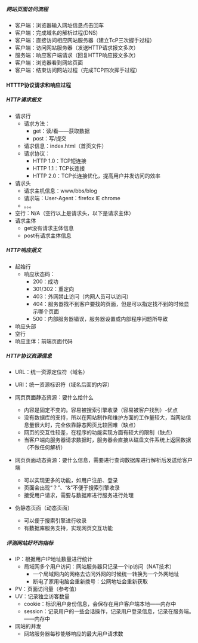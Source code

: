 ##### 网站页面访问流程

- 客户端：浏览器输入网址信恳点击回车
- 客户端：完成域名的解析过程(DNS)
- 客户端：直接访问相应网站服务器（建立TcP三次握手过程）
- 客户端：访问网站服务器（发送HTTP请求报文多次）
- 服务端：响应客户端请求（回复HTTP响应报文多次）
- 客户端：浏览器看到网站页面
- 客户端：结束访问网站过程（完成TCP四次挥手过程）



#### HTTTP协议请求和响应过程

##### HTTP请求报文

- 请求行
  - 请求方法：
    - get：读/看——获取数据
    - post：写/提交
  - 请求信息：index.html（首页文件）
  - 请求协议：
    - HTTP 1.0：TCP短连接
    - HTTP 1.1：TCP长连接
    - HTTP 2.0：TCP长连接优化，提高用户并发访问的效率
- 请求头
  - 请求主机信息：www/bbs/blog
  - 请求端：User-Agent：firefox IE chrome
  - 。。。
- 空行：N/A（空行以上是请求头，以下是请求主体）
- 请求主体
  - get没有请求主体信息
  - post有请求主体信息

##### HTTP响应报文

- 起始行
  - 响应状态码：
    - 200：成功
    - 301/302：重定向
    - 403：外网禁止访问（内网人员可以访问）
    - 404：服务器找不到客户要找的页面，但是可以指定找不到的时候显示哪个页面
    - 500：内部服务器错误，服务器设置或内部程序问题所导致
- 响应头部
- 空行
- 响应主体：前端页面代码



##### HTTP协议资源信息

- URL：统一资源定位符（域名）

- URI：统一资源标识符（域名后面的内容）

- 网页页面静态资源：要什么给什么
  - 内容是固定不变的。容易被搜索引擎收录（容易被客户找到）-优点
  - 没有数据库的支持，所以在网站制作和维护方面的工作量较大，当网站信息量很大时，完全依靠静态网页比较困难（缺点）
  - 网页的交互性较差，在程序的功能实现方面有较大的限制（缺点）
  - 当客户端向服务器请求数据时，服务器会直接从磁盘文件系统上返回数据（不做任何解析）
- 网页页面动态资源：要什么信息，需要进行查询数据库进行解析后发送给客户端
  - 可以实现更多的功能，如用户注册、登录
  - 页面会出现“？”、“&”不便于搜索引擎收录
  - 接受用户请求，需要与数据库进行服务进行处理
- 伪静态页面（动态页面）
  - 可以便于搜索引擎进行收录
  - 有数据库服务支持，实现网页交互功能



##### 评测网站好坏的指标

- IP：根据用户IP地址数量进行统计
  - 局域网多个用户访问：网站服务器只记录一个ip访问（NAT技术）
    - 一个局域网内的网络去访问外网的时候统一转换为一个外网地址
    - 断电了家用电脑会重新拨号：公网地址会重新获取
- PV：页面访问量（参考值）
- UV：记录独立访客数量
  - cookie：标识用户身份信息，会保存在用户客户端本地——内存中
  - session：记录用户的一些会话操作，记录用户登录信息，记录在服务端。——内存中
- 网站的并发
  - 网站服务器每秒能够响应的最大用户请求数

